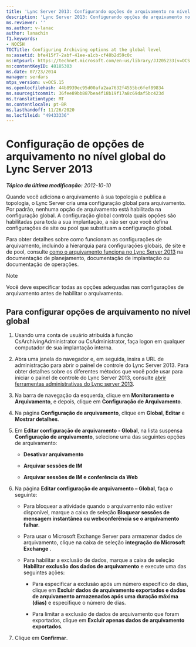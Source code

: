 ```yaml
---
title: 'Lync Server 2013: Configurando opções de arquivamento no nível global'
description: 'Lync Server 2013: Configurando opções de arquivamento no nível global.'
ms.reviewer: ''
ms.author: v-lanac
author: lanachin
f1.keywords:
- NOCSH
TOCTitle: Configuring Archiving options at the global level
ms:assetid: bfe415f7-2abf-41ee-a1cb-cf48b2d59c0c
ms:mtpsurl: https://technet.microsoft.com/en-us/library/JJ205233(v=OCS.15)
ms:contentKeyID: 48185303
ms.date: 07/23/2014
manager: serdars
mtps_version: v=OCS.15
ms.openlocfilehash: 44b8939ec95d00afa2aa7632f4555bc6fef89834
ms.sourcegitcommit: 36fee89bb887bea4f18b19f17a8c69daf5bc423d
ms.translationtype: MT
ms.contentlocale: pt-BR
ms.lasthandoff: 11/26/2020
ms.locfileid: "49433336"
---
```

# <a name="configuring-archiving-options-at-the-global-level-in-lync-server-2013"></a>Configuração de opções de arquivamento no nível global do Lync Server 2013

<div data-xmlns="http://www.w3.org/1999/xhtml">

<div class="topic" data-xmlns="http://www.w3.org/1999/xhtml" data-msxsl="urn:schemas-microsoft-com:xslt" data-cs="https://msdn.microsoft.com/">

<div data-asp="https://msdn2.microsoft.com/asp">



</div>

<div id="mainSection">

<div id="mainBody">

<span> </span>

_**Tópico da última modificação:** 2012-10-10_

Quando você adiciona o arquivamento à sua topologia e publica a topologia, o Lync Server cria uma configuração global para arquivamento. Por padrão, nenhuma opção de arquivamento está habilitada na configuração global. A configuração global controla quais opções são habilitadas para toda a sua implantação, a não ser que você defina configurações de site ou pool que substituam a configuração global.

Para obter detalhes sobre como funcionam as configurações de arquivamento, incluindo a hierarquia para configurações globais, de site e de pool, consulte [como o arquivamento funciona no Lync Server 2013](lync-server-2013-how-archiving-works.md) na documentação de planejamento, documentação de implantação ou documentação de operações.

<div>


> [!NOTE]  
> Você deve especificar todas as opções adequadas nas configurações de arquivamento antes de habilitar o arquivamento.



</div>

<div>

## <a name="to-configure-archiving-options-at-the-global-level"></a>Para configurar opções de arquivamento no nível global

1.  Usando uma conta de usuário atribuída à função CsArchivingAdministrator ou CsAdministrator, faça logon em qualquer computador de sua implantação interna.

2.  Abra uma janela do navegador e, em seguida, insira a URL de administração para abrir o painel de controle do Lync Server 2013. Para obter detalhes sobre os diferentes métodos que você pode usar para iniciar o painel de controle do Lync Server 2013, consulte [abrir ferramentas administrativas do Lync server 2013](lync-server-2013-open-lync-server-administrative-tools.md).

3.  Na barra de navegação da esquerda, clique em **Monitoramento e Arquivamento**, e depois, clique em **Configuração de Arquivamento**.

4.  Na página **Configuração de arquivamento**, clique em **Global**, **Editar** e **Mostrar detalhes**.

5.  Em **Editar configuração de arquivamento - Global**, na lista suspensa **Configuração de arquivamento**, selecione uma das seguintes opções de arquivamento:
    
      - **Desativar arquivamento**
    
      - **Arquivar sessões de IM**
    
      - **Arquivar sessões de IM e conferência da Web**

6.  Na página **Editar configuração de arquivamento – Global**, faça o seguinte:
    
      - Para bloquear a atividade quando o arquivamento não estiver disponível, marque a caixa de seleção **Bloquear sessões de mensagem instantânea ou webconferência se o arquivamento falhar**.
    
      - Para usar o Microsoft Exchange Server para armazenar dados de arquivamento, clique na caixa de seleção **integração do Microsoft Exchange** .
    
      - Para habilitar a exclusão de dados, marque a caixa de seleção **Habilitar exclusão dos dados de arquivamento** e execute uma das seguintes ações:
        
          - Para especificar a exclusão após um número específico de dias, clique em **Excluir dados de arquivamento exportados e dados de arquivamento armazenados após uma duração máxima (dias)** e especifique o número de dias.
        
          - Para limitar a exclusão de dados de arquivamento que foram exportados, clique em **Excluir apenas dados de arquivamento exportados**.

7.  Clique em **Confirmar**.

</div>

</div>

<span> </span>

</div>

</div>

</div>

